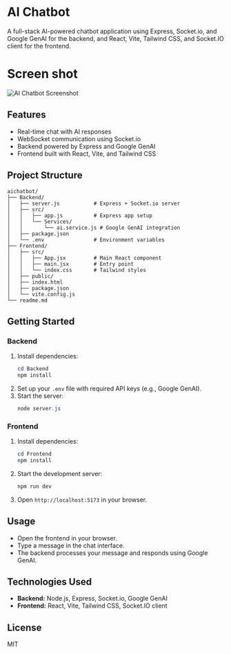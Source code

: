 
# AI Chatbot

A full-stack AI-powered chatbot application using Express, Socket.io, and Google GenAI for the backend, and React, Vite, Tailwind CSS, and Socket.IO client for the frontend.

# Screen shot

![AI Chatbot Screenshot](https://ik.imagekit.io/6i2qiqf2n/chatbot-screenshot.png?updatedAt=1756654380081)

## Features

- Real-time chat with AI responses
- WebSocket communication using Socket.io
- Backend powered by Express and Google GenAI
- Frontend built with React, Vite, and Tailwind CSS

## Project Structure

```
aichatbot/
├── Backend/
│   ├── server.js           # Express + Socket.io server
│   ├── src/
│   │   ├── app.js          # Express app setup
│   │   └── Services/
│   │       └── ai.service.js # Google GenAI integration
│   ├── package.json
│   └── .env                # Environment variables
├── Frontend/
│   ├── src/
│   │   ├── App.jsx         # Main React component
│   │   ├── main.jsx        # Entry point
│   │   └── index.css       # Tailwind styles
│   ├── public/
│   ├── index.html
│   ├── package.json
│   └── vite.config.js
└── readme.md
```

## Getting Started

### Backend

1. Install dependencies:
	```powershell
	cd Backend
	npm install
	```
2. Set up your `.env` file with required API keys (e.g., Google GenAI).
3. Start the server:
	```powershell
	node server.js
	```

### Frontend

1. Install dependencies:
	```powershell
	cd Frontend
	npm install
	```
2. Start the development server:
	```powershell
	npm run dev
	```
3. Open `http://localhost:5173` in your browser.

## Usage

- Open the frontend in your browser.
- Type a message in the chat interface.
- The backend processes your message and responds using Google GenAI.

## Technologies Used

- **Backend:** Node.js, Express, Socket.io, Google GenAI
- **Frontend:** React, Vite, Tailwind CSS, Socket.IO client

## License

MIT